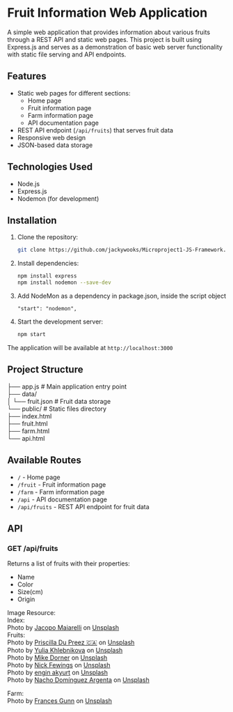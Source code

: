 # Fruit Information Web Application

A simple web application that provides information about various fruits through a REST API and static web pages. This project is built using Express.js and serves as a demonstration of basic web server functionality with static file serving and API endpoints.

## Features

- Static web pages for different sections:
  - Home page
  - Fruit information page
  - Farm information page
  - API documentation page
- REST API endpoint (`/api/fruits`) that serves fruit data
- Responsive web design
- JSON-based data storage

## Technologies Used

- Node.js
- Express.js
- Nodemon (for development)

## Installation

1. Clone the repository:
   ```bash
   git clone https://github.com/jackywooks/Microproject1-JS-Framework.git
   ```

2. Install dependencies:
   ```bash
   npm install express
   npm install nodemon --save-dev
   ```

3. Add NodeMon as a dependency in package.json, inside the script object
    ```
    "start": "nodemon",
    ```

4. Start the development server:
   ```bash
   npm start
   ```

The application will be available at `http://localhost:3000`

## Project Structure
├── app.js # Main application entry point
<br>
├── data/
<br>
│ └── fruit.json # Fruit data storage
<br>
└── public/ # Static files directory
<br>
  ├── index.html
<br>
  ├── fruit.html
<br>
  ├── farm.html
<br>
  └── api.html

## Available Routes
- `/` - Home page
- `/fruit` - Fruit information page
- `/farm` - Farm information page
- `/api` - API documentation page
- `/api/fruits` - REST API endpoint for fruit data

## API
### GET /api/fruits
Returns a list of fruits with their properties:
- Name
- Color
- Size(cm)
- Origin

Image Resource:
<br>
Index:
<br>
Photo by <a href="https://unsplash.com/@ja_ma?utm_content=creditCopyText&utm_medium=referral&utm_source=unsplash">Jacopo Maiarelli</a> on <a href="https://unsplash.com/photos/assorted-fruits-at-the-market--gOUx23DNks?utm_content=creditCopyText&utm_medium=referral&utm_source=unsplash">Unsplash</a>
<br>
Fruits:
<br>
Photo by <a href="https://unsplash.com/@priscilladupreez?utm_content=creditCopyText&utm_medium=referral&utm_source=unsplash">Priscilla Du Preez 🇨🇦</a> on <a href="https://unsplash.com/photos/one-red-apple-CoqJGsFVJtM?utm_content=creditCopyText&utm_medium=referral&utm_source=unsplash">Unsplash</a>
<br>
Photo by <a href="https://unsplash.com/@khlebnikovayulia?utm_content=creditCopyText&utm_medium=referral&utm_source=unsplash">Yulia Khlebnikova</a> on <a href="https://unsplash.com/photos/blueberries-in-bowl-and-white-surface-oh5MXKl9OHo?utm_content=creditCopyText&utm_medium=referral&utm_source=unsplash">Unsplash</a>
<br>
Photo by <a href="https://unsplash.com/@dorner?utm_content=creditCopyText&utm_medium=referral&utm_source=unsplash">Mike Dorner</a> on <a href="https://unsplash.com/photos/riped-banana-on-pink-surface-sf_1ZDA1YFw?utm_content=creditCopyText&utm_medium=referral&utm_source=unsplash">Unsplash</a>
<br>
Photo by <a href="https://unsplash.com/@jannerboy62?utm_content=creditCopyText&utm_medium=referral&utm_source=unsplash">Nick Fewings</a> on <a href="https://unsplash.com/photos/a-pile-of-carrots-sitting-next-to-each-other-d9gDUaDpnes?utm_content=creditCopyText&utm_medium=referral&utm_source=unsplash">Unsplash</a>
<br>
Photo by <a href="https://unsplash.com/@enginakyurt?utm_content=creditCopyText&utm_medium=referral&utm_source=unsplash">engin akyurt</a> on <a href="https://unsplash.com/photos/sliced-green-fruit-on-white-surface-jPVcZsxRGJo?utm_content=creditCopyText&utm_medium=referral&utm_source=unsplash">Unsplash</a>
<br>
Photo by <a href="https://unsplash.com/@nachoargenta?utm_content=creditCopyText&utm_medium=referral&utm_source=unsplash">Nacho Domínguez Argenta</a> on <a href="https://unsplash.com/photos/grapes-F_ilCik66Hg?utm_content=creditCopyText&utm_medium=referral&utm_source=unsplash">Unsplash</a>

Farm:
<br>
Photo by <a href="https://unsplash.com/@francesgunn?utm_content=creditCopyText&utm_medium=referral&utm_source=unsplash">Frances Gunn</a> on <a href="https://unsplash.com/photos/barn-surrounded-by-trees-QcBAZ7VREHQ?utm_content=creditCopyText&utm_medium=referral&utm_source=unsplash">Unsplash</a>
